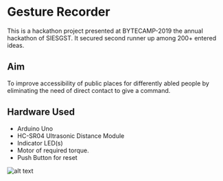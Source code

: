 # Gesture Recorder
This is a hackathon project presented at BYTECAMP-2019 the annual hackathon of SIESGST. It secured second runner up among 200+ entered ideas.

## Aim
To improve accessibility of public places for differently abled people by eliminating the need of direct contact to give a command.

## Hardware Used
- Arduino Uno
- HC-SR04 Ultrasonic Distance Module
- Indicator LED(s)
- Motor of required torque.
- Push Button for reset

![alt text](http://url/to/img.png)

 
